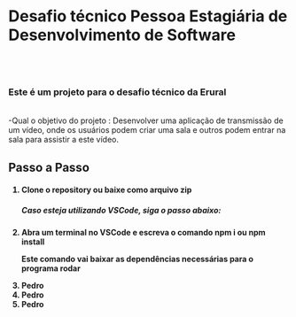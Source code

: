 <h1> Desafio técnico Pessoa Estagiária de Desenvolvimento de Software</h1>
<br/>
<br/>
<h3>Este é um projeto para o desafio técnico da Erural</h3> <br/>
-Qual o objetivo do projeto :
  Desenvolver uma aplicação de transmissão de um vídeo, onde os usuários podem criar uma sala e outros podem entrar na sala para assistir
  a este vídeo.
  
 <h2>Passo a Passo</h2>

<h4>
  <p>
  <ol>
   <li>Clone o repository ou baixe como arquivo zip</li>
    <h5>Caso esteja utilizando VSCode, siga o passo abaixo:</h5>
   <li>Abra um terminal no VSCode e escreva o comando npm i ou npm install</li>
    <p>Este comando vai baixar as dependências necessárias para o programa rodar </p>
   <li>Pedro</li>
   <li>Pedro</li>
   <li>Pedro</li>
  </ol>
  </p>
</h4>
  
